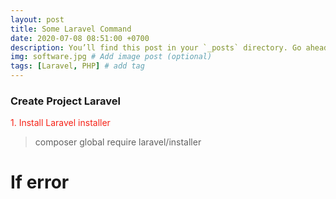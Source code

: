 ```yaml
---
layout: post
title: Some Laravel Command
date: 2020-07-08 08:51:00 +0700
description: You’ll find this post in your `_posts` directory. Go ahead and edit it and re-build the site to see your changes. # Add post description (optional)
img: software.jpg # Add image post (optional)
tags: [Laravel, PHP] # add tag
---
```

### Create Project Laravel

<p style="color:#F62217">1. Install Laravel installer</p>

>composer global require laravel/installer

# If error
